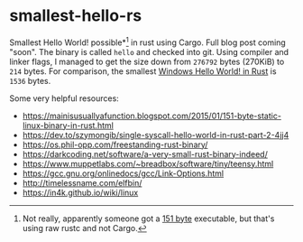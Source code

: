 # smallest-hello-rs
Smallest Hello World! possible*[^1] in rust using Cargo.
Full blog post coming "soon".
The binary is called `hello` and checked into git.
Using compiler and linker flags, I managed to get the size down from `276792` bytes (270KiB) to `214` bytes.
For comparison, the smallest [Windows Hello World! in Rust](https://github.com/retep998/hello-rs/tree/master) is `1536` bytes.

[^1]: Not really, apparently someone got a [151 byte](https://mainisusuallyafunction.blogspot.com/2015/01/151-byte-static-linux-binary-in-rust.html) executable, but that's using raw rustc and not Cargo.

Some very helpful resources:
- https://mainisusuallyafunction.blogspot.com/2015/01/151-byte-static-linux-binary-in-rust.html
- https://dev.to/szymongib/single-syscall-hello-world-in-rust-part-2-4jj4
- https://os.phil-opp.com/freestanding-rust-binary/
- https://darkcoding.net/software/a-very-small-rust-binary-indeed/
- https://www.muppetlabs.com/~breadbox/software/tiny/teensy.html
- https://gcc.gnu.org/onlinedocs/gcc/Link-Options.html
- http://timelessname.com/elfbin/
- https://in4k.github.io/wiki/linux
